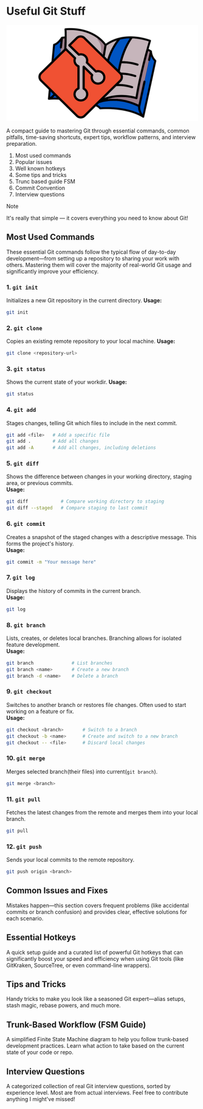 # Useful Git Stuff

![Preview](./assets/preview.png)

A compact guide to mastering Git through essential commands, common pitfalls, time-saving shortcuts, expert tips, workflow patterns, and interview preparation.

1. Most used commands
2. Popular issues
3. Well known hotkeys
4. Some tips and tricks
5. Trunc based guide FSM
6. Commit Convention
7. Interview questions

> [!NOTE]
> It's really that simple — it covers everything you need to know about Git!

## Most Used Commands

These essential Git commands follow the typical flow of day-to-day development—from setting up a repository to sharing your work with others. Mastering them will cover the majority of real-world Git usage and significantly improve your efficiency.

### 1. `git init`  
Initializes a new Git repository in the current directory.
**Usage:**  
```bash
git init
```

### 2. `git clone`  
Copies an existing remote repository to your local machine.
**Usage:**  
```bash
git clone <repository-url>
```

### 3. `git status`  
Shows the current state of your workdir.
**Usage:**  
```bash
git status
```

### 4. `git add`  
Stages changes, telling Git which files to include in the next commit.  
```bash
git add <file>   # Add a specific file  
git add .        # Add all changes
git add -A       # Add all changes, including deletions
```

### 5. `git diff`  
Shows the difference between changes in your working directory, staging area, or previous commits.  
**Usage:**  
```bash
git diff            # Compare working directory to staging  
git diff --staged   # Compare staging to last commit
```

### 6. `git commit`  
Creates a snapshot of the staged changes with a descriptive message. This forms the project's history.  
**Usage:**  
```bash
git commit -m "Your message here"
```

### 7. `git log`  
Displays the history of commits in the current branch.  
**Usage:**  
```bash
git log
```

### 8. `git branch`  
Lists, creates, or deletes local branches. Branching allows for isolated feature development.  
**Usage:**  
```bash
git branch              # List branches  
git branch <name>       # Create a new branch  
git branch -d <name>    # Delete a branch
```

### 9. `git checkout`  
Switches to another branch or restores file changes. Often used to start working on a feature or fix.  
**Usage:**  
```bash
git checkout <branch>       # Switch to a branch  
git checkout -b <name>      # Create and switch to a new branch  
git checkout -- <file>      # Discard local changes
```

### 10. `git merge`  
Merges selected branch(their files) into current(`git branch`).

```bash
git merge <branch>
```

### 11. `git pull`  
Fetches the latest changes from the remote and merges them into your local branch.

```bash
git pull
```

### 12. `git push`  
Sends your local commits to the remote repository.
```bash
git push origin <branch>
```

## Common Issues and Fixes
Mistakes happen—this section covers frequent problems (like accidental commits or branch confusion) and provides clear, effective solutions for each scenario.

## Essential Hotkeys
A quick setup guide and a curated list of powerful Git hotkeys that can significantly boost your speed and efficiency when using Git tools (like GitKraken, SourceTree, or even command-line wrappers).

## Tips and Tricks
Handy tricks to make you look like a seasoned Git expert—alias setups, stash magic, rebase powers, and much more.

## Trunk-Based Workflow (FSM Guide)
A simplified Finite State Machine diagram to help you follow trunk-based development practices. Learn what action to take based on the current state of your code or repo.

## Interview Questions
A categorized collection of real Git interview questions, sorted by experience level. Most are from actual interviews. Feel free to contribute anything I might've missed!